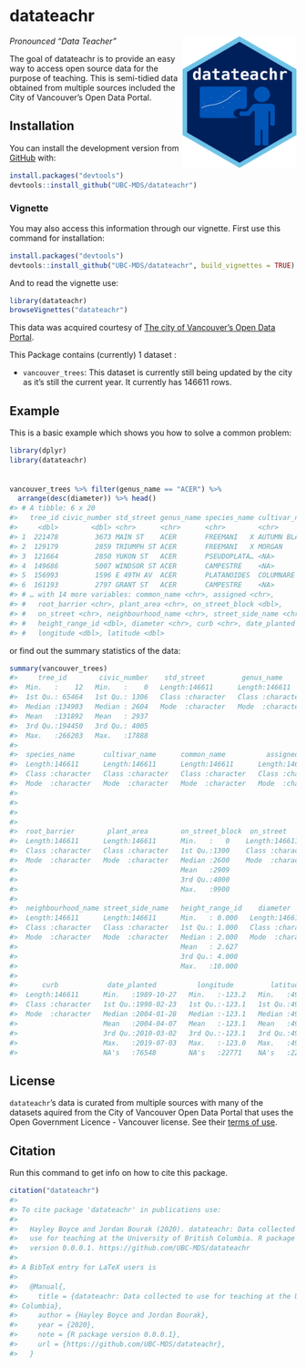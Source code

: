 
<!-- README.md is generated from README.Rmd. Please edit that file -->

# datateachr

<!-- badges: start -->

<img src="logo.png" width="200" align="right" /> <!-- badges: end -->

*Pronounced “Data Teacher”*

The goal of datateachr is to provide an easy way to access open source
data for the purpose of teaching. This is semi-tidied data obtained from
multiple sources included the City of Vancouver’s Open Data Portal.

## Installation

You can install the development version from
[GitHub](https://github.com/UBC-MDS/datateachr) with:

``` r
install.packages("devtools")
devtools::install_github("UBC-MDS/datateachr")
```

### Vignette

You may also access this information through our vignette. First use
this command for installation:

``` r
install.packages("devtools")
devtools::install_github("UBC-MDS/datateachr", build_vignettes = TRUE)
```

And to read the vignette use:

``` r
library(datateachr)
browseVignettes("datateachr")
```

This data was acquired courtesy of [The city of Vancouver’s Open Data
Portal](https://opendata.vancouver.ca/pages/home/).

This Package contains (currently) 1 dataset :

  - `vancouver_trees`: This dataset is currently still being updated by
    the city as it’s still the current year. It currently has 146611
    rows.

## Example

This is a basic example which shows you how to solve a common problem:

``` r
library(dplyr)
library(datateachr)


vancouver_trees %>% filter(genus_name == "ACER") %>% 
  arrange(desc(diameter)) %>% head()
#> # A tibble: 6 x 20
#>   tree_id civic_number std_street genus_name species_name cultivar_name
#>     <dbl>        <dbl> <chr>      <chr>      <chr>        <chr>        
#> 1  221478         3673 MAIN ST    ACER       FREEMANI   X AUTUMN BLAZE 
#> 2  129179         2859 TRIUMPH ST ACER       FREEMANI   X MORGAN       
#> 3  121664         2850 YUKON ST   ACER       PSEUDOPLATA… <NA>         
#> 4  149686         5007 WINDSOR ST ACER       CAMPESTRE    <NA>         
#> 5  156993         1596 E 49TH AV  ACER       PLATANOIDES  COLUMNARE    
#> 6  161193         2797 GRANT ST   ACER       CAMPESTRE    <NA>         
#> # … with 14 more variables: common_name <chr>, assigned <chr>,
#> #   root_barrier <chr>, plant_area <chr>, on_street_block <dbl>,
#> #   on_street <chr>, neighbourhood_name <chr>, street_side_name <chr>,
#> #   height_range_id <dbl>, diameter <chr>, curb <chr>, date_planted <date>,
#> #   longitude <dbl>, latitude <dbl>
```

or find out the summary statistics of the data:

``` r
summary(vancouver_trees)
#>     tree_id        civic_number    std_street         genus_name       
#>  Min.   :    12   Min.   :    0   Length:146611      Length:146611     
#>  1st Qu.: 65464   1st Qu.: 1306   Class :character   Class :character  
#>  Median :134903   Median : 2604   Mode  :character   Mode  :character  
#>  Mean   :131892   Mean   : 2937                                        
#>  3rd Qu.:194450   3rd Qu.: 4005                                        
#>  Max.   :266203   Max.   :17888                                        
#>                                                                        
#>  species_name       cultivar_name      common_name          assigned        
#>  Length:146611      Length:146611      Length:146611      Length:146611     
#>  Class :character   Class :character   Class :character   Class :character  
#>  Mode  :character   Mode  :character   Mode  :character   Mode  :character  
#>                                                                             
#>                                                                             
#>                                                                             
#>                                                                             
#>  root_barrier        plant_area        on_street_block  on_street        
#>  Length:146611      Length:146611      Min.   :   0    Length:146611     
#>  Class :character   Class :character   1st Qu.:1300    Class :character  
#>  Mode  :character   Mode  :character   Median :2600    Mode  :character  
#>                                        Mean   :2909                      
#>                                        3rd Qu.:4000                      
#>                                        Max.   :9900                      
#>                                                                          
#>  neighbourhood_name street_side_name   height_range_id    diameter        
#>  Length:146611      Length:146611      Min.   : 0.000   Length:146611     
#>  Class :character   Class :character   1st Qu.: 1.000   Class :character  
#>  Mode  :character   Mode  :character   Median : 2.000   Mode  :character  
#>                                        Mean   : 2.627                     
#>                                        3rd Qu.: 4.000                     
#>                                        Max.   :10.000                     
#>                                                                           
#>      curb            date_planted          longitude         latitude    
#>  Length:146611      Min.   :1989-10-27   Min.   :-123.2   Min.   :49.20  
#>  Class :character   1st Qu.:1998-02-23   1st Qu.:-123.1   1st Qu.:49.23  
#>  Mode  :character   Median :2004-01-28   Median :-123.1   Median :49.25  
#>                     Mean   :2004-04-07   Mean   :-123.1   Mean   :49.25  
#>                     3rd Qu.:2010-03-02   3rd Qu.:-123.1   3rd Qu.:49.26  
#>                     Max.   :2019-07-03   Max.   :-123.0   Max.   :49.29  
#>                     NA's   :76548        NA's   :22771    NA's   :22771
```

## License

`datateachr`’s data is curated from multiple sources with many of the
datasets aquired from the City of Vancouver Open Data Portal that uses
the Open Government Licence - Vancouver license. See their [terms of
use](https://opendata.vancouver.ca/pages/licence/).

## Citation

Run this command to get info on how to cite this package.

``` r
citation("datateachr")
#> 
#> To cite package 'datateachr' in publications use:
#> 
#>   Hayley Boyce and Jordan Bourak (2020). datateachr: Data collected to
#>   use for teaching at the University of British Columbia. R package
#>   version 0.0.0.1. https://github.com/UBC-MDS/datateachr
#> 
#> A BibTeX entry for LaTeX users is
#> 
#>   @Manual{,
#>     title = {datateachr: Data collected to use for teaching at the University of British
#> Columbia},
#>     author = {Hayley Boyce and Jordan Bourak},
#>     year = {2020},
#>     note = {R package version 0.0.0.1},
#>     url = {https://github.com/UBC-MDS/datateachr},
#>   }
```
